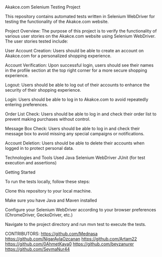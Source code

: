 Akakce.com Selenium Testing Project 

This repository contains automated tests written in Selenium WebDriver for testing the functionality of the Akakce.com website.

Project Overview:
The purpose of this project is to verify the functionality of various user stories on the Akakce.com website using Selenium WebDriver. The user stories tested include:

User Account Creation: Users should be able to create an account on Akakce.com for a personalized shopping experience.

Account Verification: Upon successful login, users should see their names in the profile section at the top right corner for a more secure shopping experience.

Logout: Users should be able to log out of their accounts to enhance the security of their shopping experience.

Login: Users should be able to log in to Akakce.com to avoid repeatedly entering preferences.

Order List Check: Users should be able to log in and check their order list to prevent making purchases without control.

Message Box Check: Users should be able to log in and check their message box to avoid missing any special campaigns or notifications.

Account Deletion: Users should be able to delete their accounts when logged in to protect personal data.

Technologies and Tools Used
Java
Selenium WebDriver
JUnit (for test execution and assertions)


Getting Started

To run the tests locally, follow these steps:

Clone this repository to your local machine.

Make sure you have Java and Maven installed

Configure your Selenium WebDriver according to your browser preferences (ChromeDriver, GeckoDriver, etc.)

Navigate to the project directory and run mvn test to execute the tests.

CONTRIBUTORS: https://github.com/Mednasa https://github.com/NigarAylaOzcanan https://github.com/Artam22  https://github.com/0AhmetKaya0 https://github.com/beyzanurer https://github.com/SeymaNur44
